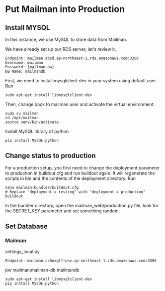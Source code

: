 # Put Mailman into Production

## Install MYSQL

In this instance, we use MySQL to store data from Mailman.

We have already set up our RDS server, let's review it.

    Endpoint: mailman.abcd.ap-northeast-1.rds.amazonaws.com:3306
    Username: mailman
    Password: [mailman-pw]
    DB Name: mailmandb
    
First, we need to install mysqlclient-dev in your system using default user. Run 

    sudo apt-get install libmysqlclient-dev

Then, change back to mailman user and activate the virtual environment.
    
    sudo su mailman
    cd /opt/mailman
    source venv/bin/activate
    
Install MySQL library of python

    pip install MySQL-python
    
## Change status to production

For a production setup, you first need to change the deployment parameter to production in buildout.cfg and run buildout again. It will regenerate the scripts in bin and the contents of the deployment directory. Run

    nano mailman-bundler/buildout.cfg
    # Replace "deployment = testing" with "deployment = production"
    buildout
    
In the bundler directory, open the mailman_web/production.py file, look for the SECRET_KEY parameter and set something random.

## Set Database

### Mailman

settings_local.py


    

    Endpoint: mailman.cchuxgtfrpsv.ap-northeast-1.rds.amazonaws.com:3306
pw mailman:mailman-db
mailmandb

    sudo apt-get install libmysqlclient-dev
    pip install MySQL-python 
